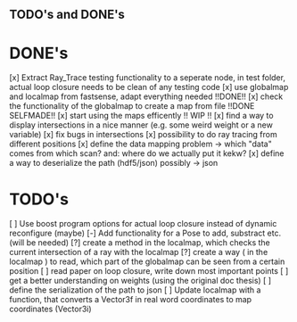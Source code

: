 ## TODO's and DONE's ##

# DONE's #

[x] Extract Ray_Trace testing functionality to a seperate node, in test folder, actual loop closure needs to be clean of any testing code
[x] use globalmap and localmap from fastsense, adapt everything needed  !!DONE!!
[x] check the functionality of the globalmap to create a map from file  !!DONE SELFMADE!!
[x] start using the maps efficently !! WIP !!
[x] find a way to display intersections in a nice manner (e.g. some weird weight or a new variable)
[x] fix bugs in intersections
[x] possibility to do ray tracing from different positions
[x] define the data mapping problem -> which "data" comes from which scan? and: where do we actually put it kekw?
[x] define a way to deserialize the path (hdf5/json) possibly -> json

# TODO's #

[ ] Use boost program options for actual loop closure instead of dynamic reconfigure (maybe)
[-] Add functionality for a Pose to add, substract etc. (will be needed) 
[?] create a method in the localmap, which checks the current intersection of a ray with the localmap
[?] create a way ( in the localmap ) to read, which part of the globalmap can be seen from a certain position
[ ] read paper on loop closure, write down most important points
[ ] get a better understanding on weights (using the original doc thesis)
[ ] define the serialization of the path to json
[ ] Update localmap with a function, that converts a Vector3f in real word coordinates to map coordinates (Vector3i)